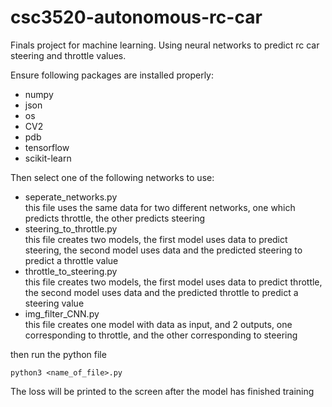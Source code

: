 # csc3520-autonomous-rc-car
Finals project for machine learning. Using neural networks to predict rc car steering and throttle values.


Ensure following packages are installed properly:
* numpy
* json
* os
* CV2
* pdb
* tensorflow
* scikit-learn


Then select one of the following networks to use:
* seperate_networks.py
  <br>this file uses the same data for two different networks, one which predicts throttle, the other predicts steering
* steering_to_throttle.py
  <br>this file creates two models, the first model uses data to predict steering, the second model uses data and the predicted steering to predict a throttle value
* throttle_to_steering.py
  <br>this file creates two models, the first model uses data to predict throttle, the second model uses data and the predicted throttle to predict a steering value
* img_filter_CNN.py
  <br>this file creates one model with data as input, and 2 outputs, one corresponding to throttle, and the other corresponding to steering

then run the python file
```shell
python3 <name_of_file>.py
```
The loss will be printed to the screen after the model has finished training
